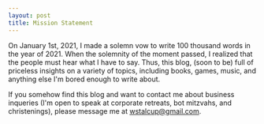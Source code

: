 ```yaml
---
layout: post
title: Mission Statement
---
```


On January 1st, 2021, I made a solemn vow to write 100 thousand words in the year of 2021. When the solemnity of the moment passed, I realized that the people must hear what I have to say. Thus, this blog, (soon to be) full of priceless insights on a variety of topics, including books, games, music, and anything else I'm bored enough to write about.

If you somehow find this blog and want to contact me about business inqueries (I'm open to speak at corporate retreats, bot mitzvahs, and christenings), please message me at wstalcup@gmail.com. 
